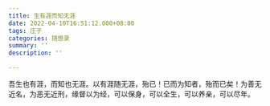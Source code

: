 ```yaml
---
title: 生有涯而知无涯
date: 2022-04-10T16:51:12.000+08:00
tags: 庄子
categories: 随想录
summary: ''
description: ''

---
```

吾生也有涯，而知也无涯。以有涯随无涯，殆已！已而为知者，殆而已矣！为善无近名，为恶无近刑，缘督以为经，可以保身，可以全生，可以养亲，可以尽年。